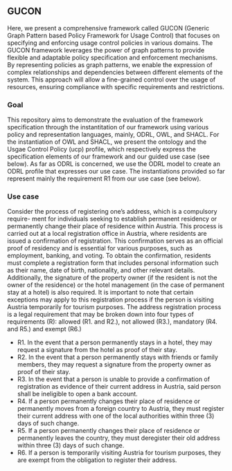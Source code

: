 ## GUCON

Here, we present a comprehensive framework called GUCON (Generic Graph Pattern based Policy Framework for Usage Control) that focuses on specifying and enforcing usage control policies in various domains. The GUCON framework leverages the power of graph patterns to provide flexible and adaptable policy specification and enforcement mechanisms. By representing policies as graph patterns, we enable the expression of complex relationships and dependencies between different elements of the system. This approach will allow a fine-grained control over the usage of resources, ensuring compliance with specific requirements and restrictions.

### Goal 
This repository aims to demonstrate the evaluation of the framework specification through the instantitation of our framework using various policy and representation languages, mainly, ODRL, OWL, and SHACL. 
For the instantiation of OWL and SHACL, we present the ontology and the Usgae Control Policy (ucp) profile, which respectively express the specification elements of our framework and our guided use case (see below). As far as ODRL is concerned, we use the ODRL model to create an ODRL profile that expresses our use case.
The instantiations provided so far represent mainly the requirement R1 from our use case (see below).

### Use case

Consider the process of registering one’s address, which is a compulsory require-
ment for individuals seeking to establish permanent residency or permanently
change their place of residence within Austria. This process is carried out at
a local registration office in Austria, where residents are issued a confirmation
of registration. This confirmation serves as an official proof of residency and is
essential for various purposes, such as employment, banking, and voting.
To obtain the confirmation, residents must complete a registration form that
includes personal information such as their name, date of birth, nationality, and
other relevant details. Additionally, the signature of the property owner (if the
resident is not the owner of the residence) or the hotel management (in the case
of permanent stay at a hotel) is also required. It is important to note that certain
exceptions may apply to this registration process if the person is visiting Austria
temporarily for tourism purposes.
The address registration process is a legal requirement that may be broken
down into four types of requirements (R): allowed (R1. and R2.), not allowed
(R3.), mandatory (R4. and R5.) and exempt (R6.)
- R1. In the event that a person permanently stays in a hotel, they may request a signature from the hotel as proof of their stay.
- R2. In the event that a person permanently stays with friends or family members, they may request a signature from the property owner as proof of their stay.
- R3. In the event that a person is unable to provide a confirmation of registration as evidence of their current address in Austria, said person shall be ineligible to open a bank account.
- R4. If a person permanently changes their place of residence or permanently moves from a foreign country to Austria, they must register their current address with one of the local authorities within three (3) days of such change.
- R5. If a person permanently changes their place of residence or permanently leaves the country, they must deregister their old address within three (3) days of such change.
- R6. If a person is temporarily visiting Austria for tourism purposes, they are exempt from the obligation to register their address.
